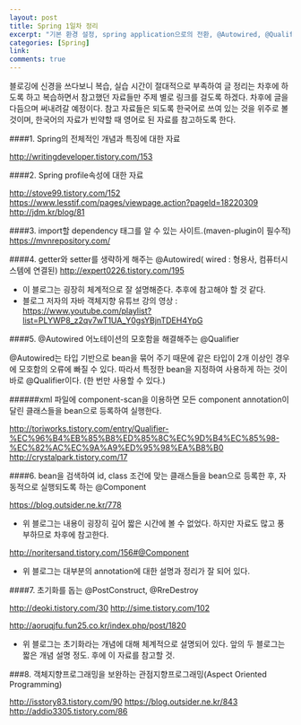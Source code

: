 ```yaml
---
layout: post
title: Spring 1일차 정리
excerpt: "기본 환경 설정, spring application으로의 전환, @Autowired, @Qualifier, @Resource, @Component, @PostConstruct, AOP(@annotation, XML), profie 속성"
categories: [Spring]
link:
comments: true
---
```


블로깅에 신경을 쓰다보니 복습, 실습 시간이 절대적으로 부족하여 글 정리는 차후에 하도록 하고 복습하면서 참고했던 자료들만 주제 별로 링크를 걸도록 하겠다. 차후에 글을 다듬으며 써내려갈 예정이다. 참고 자료들은 되도록 한국어로 쓰여 있는 것을 위주로 볼 것이며, 한국어의 자료가 빈약할 때 영어로 된 자료를 참고하도록 한다.

####1. Spring의 전체적인 개념과 특징에 대한 자료

http://writingdeveloper.tistory.com/153

####2. Spring profile속성에 대한 자료

http://stove99.tistory.com/152
https://www.lesstif.com/pages/viewpage.action?pageId=18220309
http://jdm.kr/blog/81

####3. import할 dependency 태그를 알 수 있는 사이트.(maven-plugin이 필수적)
https://mvnrepository.com/

####4. getter와 setter를 생략하게 해주는 \@Autowired( wired : 형용사, 컴퓨터시스템에 연결된)
http://expert0226.tistory.com/195

* 이 블로그는 굉장히 체계적으로 잘 설명해준다. 추후에 참고해야 할 것 같다.
* 블로그 저자의 자바 객체지향 유튜브 강의 영상 : https://www.youtube.com/playlist?list=PLYWP8_z2qv7wT1UA_Y0gsYBjnTDEH4YpG

####5. \@Autowired 어노테이션의 모호함을 해결해주는 \@Qualifier

\@Autowired는 타입 기반으로 bean을 묶어 주기 때문에 같은 타입이 2개 이상인 경우에 모호함의 오류에 빠질 수 있다. 따라서 특정한 bean을 지정하여 사용하게 하는 것이 바로 \@Qualifier이다. (한 번만 사용할 수 있다.)

######xml 파일에 component-scan을 이용하면 모든 component annotation이 달린 클래스들을 bean으로 등록하여 실행한다.

http://toriworks.tistory.com/entry/Qualifier-%EC%96%B4%EB%85%B8%ED%85%8C%EC%9D%B4%EC%85%98-%EC%82%AC%EC%9A%A9%ED%95%98%EA%B8%B0
http://crystalpark.tistory.com/17

####6. bean을 검색하여 id, class 조건에 맞는 클래스들을 bean으로 등록한 후, 자동적으로 실행되도록 하는 \@Component

https://blog.outsider.ne.kr/778

* 위 블로그는 내용이 굉장히 깊어 짧은 시간에 볼 수 없었다. 하지만 자료도 많고 풍부하므로 차후에 참고한다.

http://noritersand.tistory.com/156#@Component

* 위 블로그는 대부분의 annotation에 대한 설명과 정리가 잘 되어 있다.

####7. 초기화를 돕는 \@PostConstruct, \@RreDestroy

http://deoki.tistory.com/30
http://sime.tistory.com/102

http://aoruqjfu.fun25.co.kr/index.php/post/1820

* 위 블로그는 초기화라는 개념에 대해 체계적으로 설명되어 있다. 앞의 두 블로그는 짧은 개념 설명 정도. 후에 이 자료를 참고할 것.

###8. 객체지향프로그래밍을 보완하는 관점지향프로그래밍(Aspect Oriented Programming)

http://isstory83.tistory.com/90
https://blog.outsider.ne.kr/843
http://addio3305.tistory.com/86

